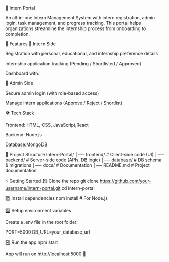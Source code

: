 🏢 Intern Portal

An all-in-one Intern Management System with intern registration, admin login, task management, and progress tracking. This portal helps organizations streamline the internship process from onboarding to completion.

🚀 Features
🔹 Intern Side

Registration with personal, educational, and internship preference details

Internship application tracking (Pending / Shortlisted / Approved)

Dashboard with:

🔹 Admin Side

Secure admin login (with role-based access)

Manage intern applications (Approve / Reject / Shortlist)

🛠️ Tech Stack

Frontend: HTML, CSS, JavaScript,React

Backend: Node.js

Database:MongoDB

📂 Project Structure
Intern-Portal/
│── frontend/           # Client-side code (UI)
│── backend/            # Server-side code (APIs, DB logic)
│── database/           # DB schema & migrations
│── docs/               # Documentation
│── README.md           # Project documentation

⚡ Getting Started
1️⃣ Clone the repo
git clone https://github.com/your-username/intern-portal.git
cd intern-portal

2️⃣ Install dependencies
npm install   # For Node.js

3️⃣ Setup environment variables

Create a .env file in the root folder:

PORT=5000
DB_URL=your_database_url

4️⃣ Run the app
npm start


App will run on http://localhost:5000
 🎉

